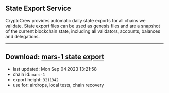## State Export Service
CryptoCrew provides automatic daily state exports for all chains we validate. State export files can be used as genesis files and are a snapshot of the current blockchain state, including all validators, accounts, balances and delegations.

---
**Download: [mars-1 state export](https://dl.ccvalidators.com/SERVICE/mars/mars-1_export_3211342.json)**
---

- last updated: Mon Sep 04 2023 13:21:58
- chain id: `mars-1`
- export height: `3211342`
- use for: airdrops, local tests, chain recovery
